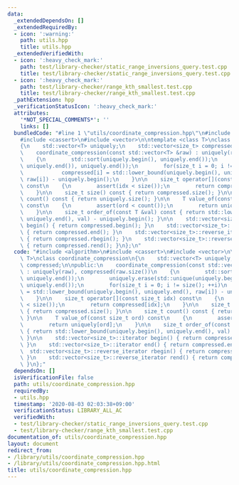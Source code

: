```yaml
---
data:
  _extendedDependsOn: []
  _extendedRequiredBy:
  - icon: ':warning:'
    path: utils.hpp
    title: utils.hpp
  _extendedVerifiedWith:
  - icon: ':heavy_check_mark:'
    path: test/library-checker/static_range_inversions_query.test.cpp
    title: test/library-checker/static_range_inversions_query.test.cpp
  - icon: ':heavy_check_mark:'
    path: test/library-checker/range_kth_smallest.test.cpp
    title: test/library-checker/range_kth_smallest.test.cpp
  _pathExtension: hpp
  _verificationStatusIcon: ':heavy_check_mark:'
  attributes:
    '*NOT_SPECIAL_COMMENTS*': ''
    links: []
  bundledCode: "#line 1 \"utils/coordinate_compression.hpp\"\n#include <algorithm>\n\
    #include <cassert>\n#include <vector>\n\ntemplate <class T>\nclass coordinate_compression\n\
    {\n    std::vector<T> uniquely;\n    std::vector<size_t> compressed;\n\npublic:\n\
    \    coordinate_compression(const std::vector<T> &raw) : uniquely(raw), compressed(raw.size())\n\
    \    {\n        std::sort(uniquely.begin(), uniquely.end());\n        uniquely.erase(std::unique(uniquely.begin(),\
    \ uniquely.end()), uniquely.end());\n        for(size_t i = 0; i != size(); ++i)\n\
    \            compressed[i] = std::lower_bound(uniquely.begin(), uniquely.end(),\
    \ raw[i]) - uniquely.begin();\n    }\n\n    size_t operator[](const size_t idx)\
    \ const\n    {\n        assert(idx < size());\n        return compressed[idx];\n\
    \    }\n\n    size_t size() const { return compressed.size(); }\n\n    size_t\
    \ count() const { return uniquely.size(); }\n\n    T value_of(const size_t ord)\
    \ const\n    {\n        assert(ord < count());\n        return uniquely[ord];\n\
    \    }\n\n    size_t order_of(const T &val) const { return std::lower_bound(uniquely.begin(),\
    \ uniquely.end(), val) - uniquely.begin(); }\n\n    std::vector<size_t>::iterator\
    \ begin() { return compressed.begin(); }\n    std::vector<size_t>::iterator end()\
    \ { return compressed.end(); }\n    std::vector<size_t>::reverse_iterator rbegin()\
    \ { return compressed.rbegin(); }\n    std::vector<size_t>::reverse_iterator rend()\
    \ { return compressed.rend(); }\n};\n"
  code: "#include <algorithm>\n#include <cassert>\n#include <vector>\n\ntemplate <class\
    \ T>\nclass coordinate_compression\n{\n    std::vector<T> uniquely;\n    std::vector<size_t>\
    \ compressed;\n\npublic:\n    coordinate_compression(const std::vector<T> &raw)\
    \ : uniquely(raw), compressed(raw.size())\n    {\n        std::sort(uniquely.begin(),\
    \ uniquely.end());\n        uniquely.erase(std::unique(uniquely.begin(), uniquely.end()),\
    \ uniquely.end());\n        for(size_t i = 0; i != size(); ++i)\n            compressed[i]\
    \ = std::lower_bound(uniquely.begin(), uniquely.end(), raw[i]) - uniquely.begin();\n\
    \    }\n\n    size_t operator[](const size_t idx) const\n    {\n        assert(idx\
    \ < size());\n        return compressed[idx];\n    }\n\n    size_t size() const\
    \ { return compressed.size(); }\n\n    size_t count() const { return uniquely.size();\
    \ }\n\n    T value_of(const size_t ord) const\n    {\n        assert(ord < count());\n\
    \        return uniquely[ord];\n    }\n\n    size_t order_of(const T &val) const\
    \ { return std::lower_bound(uniquely.begin(), uniquely.end(), val) - uniquely.begin();\
    \ }\n\n    std::vector<size_t>::iterator begin() { return compressed.begin();\
    \ }\n    std::vector<size_t>::iterator end() { return compressed.end(); }\n  \
    \  std::vector<size_t>::reverse_iterator rbegin() { return compressed.rbegin();\
    \ }\n    std::vector<size_t>::reverse_iterator rend() { return compressed.rend();\
    \ }\n};"
  dependsOn: []
  isVerificationFile: false
  path: utils/coordinate_compression.hpp
  requiredBy:
  - utils.hpp
  timestamp: '2020-08-03 02:03:38+09:00'
  verificationStatus: LIBRARY_ALL_AC
  verifiedWith:
  - test/library-checker/static_range_inversions_query.test.cpp
  - test/library-checker/range_kth_smallest.test.cpp
documentation_of: utils/coordinate_compression.hpp
layout: document
redirect_from:
- /library/utils/coordinate_compression.hpp
- /library/utils/coordinate_compression.hpp.html
title: utils/coordinate_compression.hpp
---
```

